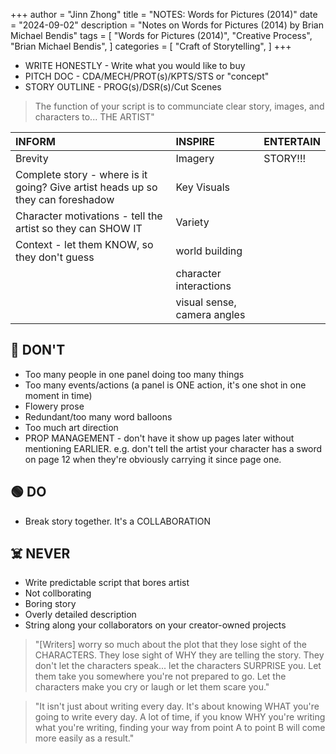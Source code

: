 +++
author = "Jinn Zhong"
title = "NOTES: Words for Pictures (2014)"
date = "2024-09-02"
description = "Notes on Words for Pictures (2014) by Brian Michael Bendis"
tags = [
    "Words for Pictures (2014)",
    "Creative Process",
    "Brian Michael Bendis",
]
categories = [
    "Craft of Storytelling",
]
+++

* WRITE HONESTLY - Write what you would like to buy
* PITCH DOC - CDA/MECH/PROT(s)/KPTS/STS or "concept"
* STORY OUTLINE - PROG(s)/DSR(s)/Cut Scenes

> The function of your script is to communciate clear story, images, and characters to... THE ARTIST"

| INFORM | INSPIRE | ENTERTAIN |
| :--- | :--- | :--- |
| Brevity | Imagery | STORY!!! |
| Complete story - where is it going? Give artist heads up so they can foreshadow | Key Visuals | |
| Character motivations - tell the artist so they can SHOW IT | Variety | |
| Context - let them KNOW, so they don't guess | world building | |
| | character interactions | |
| | visual sense, camera angles | |

## 🛑 DON'T
* Too many people in one panel doing too many things
* Too many events/actions (a panel is ONE action, it's one shot in one moment in time)
* Flowery prose
* Redundant/too many word balloons
* Too much art direction
* PROP MANAGEMENT - don't have it show up pages later without mentioning EARLIER. e.g. don't tell the artist your character has a sword on page 12 when they're obviously carrying it since page one.

## 🟢 DO
* Break story together. It's a COLLABORATION

## ☠️ NEVER
* Write predictable script that bores artist
* Not collborating
* Boring story
* Overly detailed description
* String along your collaborators on your creator-owned projects

> "[Writers] worry so much about the plot that they lose sight of the CHARACTERS. They lose sight of WHY they are telling the story. They don't let the characters speak... let the characters SURPRISE you. Let them take you somewhere you're not prepared to go. Let the characters make you cry or laugh or let them scare you."


> "It isn't just about writing every day. It's about knowing WHAT you're going to write every day. A lot of time, if you know WHY you're writing what you're writing, finding your way from point A to point B will come more easily as a result."


